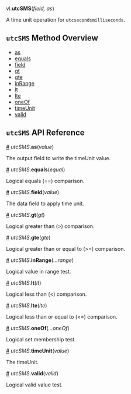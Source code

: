 vl.<b>utcSMS</b>(<em>field, as</em>)

A time unit operation for <code>utcsecondsmilliseconds</code>.

## <code>utcSMS</code> Method Overview

* <a href="#as">as</a>
* <a href="#equals">equals</a>
* <a href="#field">field</a>
* <a href="#gt">gt</a>
* <a href="#gte">gte</a>
* <a href="#inRange">inRange</a>
* <a href="#lt">lt</a>
* <a href="#lte">lte</a>
* <a href="#oneOf">oneOf</a>
* <a href="#timeUnit">timeUnit</a>
* <a href="#valid">valid</a>

## <code>utcSMS</code> API Reference

<a id="as" href="#as">#</a>
<em>utcSMS</em>.<b>as</b>(<em>value</em>)

The output field to write the timeUnit value.

<a id="equals" href="#equals">#</a>
<em>utcSMS</em>.<b>equals</b>(<em>equal</em>)

Logical equals (==) comparison.

<a id="field" href="#field">#</a>
<em>utcSMS</em>.<b>field</b>(<em>value</em>)

The data field to apply time unit.

<a id="gt" href="#gt">#</a>
<em>utcSMS</em>.<b>gt</b>(<em>gt</em>)

Logical greater than (>) comparison.

<a id="gte" href="#gte">#</a>
<em>utcSMS</em>.<b>gte</b>(<em>gte</em>)

Logical greater than or equal to (>=) comparison.

<a id="inRange" href="#inRange">#</a>
<em>utcSMS</em>.<b>inRange</b>(<em>...range</em>)

Logical value in range test.

<a id="lt" href="#lt">#</a>
<em>utcSMS</em>.<b>lt</b>(<em>lt</em>)

Logical less than (<) comparison.

<a id="lte" href="#lte">#</a>
<em>utcSMS</em>.<b>lte</b>(<em>lte</em>)

Logical less than or equal to (<=) comparison.

<a id="oneOf" href="#oneOf">#</a>
<em>utcSMS</em>.<b>oneOf</b>(<em>...oneOf</em>)

Logical set membership test.

<a id="timeUnit" href="#timeUnit">#</a>
<em>utcSMS</em>.<b>timeUnit</b>(<em>value</em>)

The timeUnit.

<a id="valid" href="#valid">#</a>
<em>utcSMS</em>.<b>valid</b>(<em>valid</em>)

Logical valid value test.

